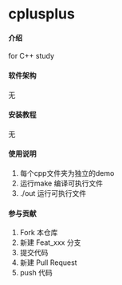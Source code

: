 # cplusplus

#### 介绍
for C++ study 

#### 软件架构
无


#### 安装教程
无

#### 使用说明

1. 每个cpp文件夹为独立的demo
2. 运行make 编译可执行文件
3. ./out 运行可执行文件

#### 参与贡献

1.  Fork 本仓库
2.  新建 Feat_xxx 分支
3.  提交代码
4.  新建 Pull Request
5.  push 代码

